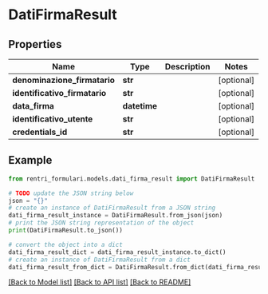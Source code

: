 # DatiFirmaResult


## Properties

Name | Type | Description | Notes
------------ | ------------- | ------------- | -------------
**denominazione_firmatario** | **str** |  | [optional] 
**identificativo_firmatario** | **str** |  | [optional] 
**data_firma** | **datetime** |  | [optional] 
**identificativo_utente** | **str** |  | [optional] 
**credentials_id** | **str** |  | [optional] 

## Example

```python
from rentri_formulari.models.dati_firma_result import DatiFirmaResult

# TODO update the JSON string below
json = "{}"
# create an instance of DatiFirmaResult from a JSON string
dati_firma_result_instance = DatiFirmaResult.from_json(json)
# print the JSON string representation of the object
print(DatiFirmaResult.to_json())

# convert the object into a dict
dati_firma_result_dict = dati_firma_result_instance.to_dict()
# create an instance of DatiFirmaResult from a dict
dati_firma_result_from_dict = DatiFirmaResult.from_dict(dati_firma_result_dict)
```
[[Back to Model list]](../README.md#documentation-for-models) [[Back to API list]](../README.md#documentation-for-api-endpoints) [[Back to README]](../README.md)


